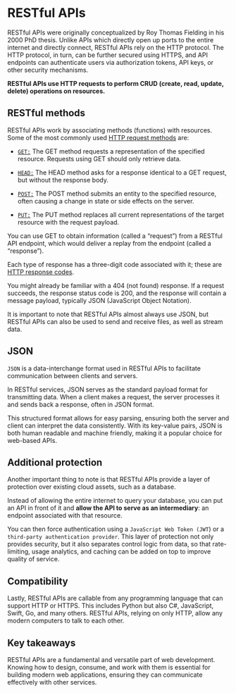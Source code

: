 # RESTful APIs

RESTful APIs were originally conceptualized by Roy Thomas Fielding in his 2000 PhD thesis. Unlike APIs which directly open up ports to the entire internet and directly connect, RESTful APIs rely on the HTTP protocol. The HTTP protocol, in turn, can be further secured using HTTPS, and API endpoints can authenticate users via authorization tokens, API keys, or other security mechanisms. 

**RESTful APIs use HTTP requests to perform CRUD (create, read, update, delete) operations on resources.**

## RESTful methods

RESTful APIs work by associating methods (functions) with resources. Some of the most commonly used [HTTP request methods](https://developer.mozilla.org/en-US/docs/Web/HTTP/Methods) are:

- [`GET:`](https://developer.mozilla.org/en-US/docs/Web/HTTP/Methods/GET) The GET method requests a representation of the specified resource. Requests using GET should only retrieve data.

- [`HEAD:`](https://developer.mozilla.org/en-US/docs/Web/HTTP/Methods/HEAD) The HEAD method asks for a response identical to a GET request, but without the response body.

- [`POST:`](https://developer.mozilla.org/en-US/docs/Web/HTTP/Methods/POST) The POST method submits an entity to the specified resource, often causing a change in state or side effects on the server.

- [`PUT:`](https://developer.mozilla.org/en-US/docs/Web/HTTP/Methods/PUT) The PUT method replaces all current representations of the target resource with the request payload.

You can use GET to obtain information (called a “request”) from a RESTful API endpoint, which would deliver a replay from the endpoint (called a “response”). 

Each type of response has a three-digit code associated with it; these are [HTTP response codes](https://developer.mozilla.org/en-US/docs/Web/HTTP/Status). 

You might already be familiar with a 404 (not found) response. If a request succeeds, the response status code is 200, and the response will contain a message payload, typically JSON (JavaScript Object Notation). 

It is important to note that RESTful APIs almost always use JSON, but RESTful APIs can also be used to send and receive files, as well as stream data. 


## JSON
`JSON` is a data-interchange format used in RESTful APIs to facilitate communication between clients and servers. 

In RESTful services, JSON serves as the standard payload format for transmitting data. When a client makes a request, the server processes it and sends back a response, often in JSON format. 

This structured format allows for easy parsing, ensuring both the server and client can interpret the data consistently. With its key-value pairs, JSON is both human readable and machine friendly, making it a popular choice for web-based APIs.

## Additional protection
Another important thing to note is that RESTful APIs provide a layer of protection over existing cloud assets, such as a database. 

Instead of allowing the entire internet to query your database, you can put an API in front of it and **allow the API to serve as an intermediary**: an endpoint associated with that resource. 

You can then force authentication using a `JavaScript Web Token (JWT`) or a `third-party authentication provider`. This layer of protection not only provides security, but it also separates control logic from data, so that rate-limiting, usage analytics, and caching can be added on top to improve quality of service.

## Compatibility 
Lastly, RESTful APIs are callable from any programming language that can support HTTP or HTTPS. This includes Python but also C#, JavaScript, Swift, Go, and many others. RESTful APIs, relying on only HTTP, allow any modern computers to talk to each other. 

## Key takeaways
RESTful APIs are a fundamental and versatile part of web development. Knowing how to design, consume, and work with them is essential for building modern web applications, ensuring they can communicate effectively with other services.

